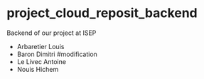 # project_cloud_reposit_backend
Backend of our project at ISEP
- Arbaretier Louis
- Baron Dimitri #modification
- Le Livec Antoine
- Nouis Hichem
